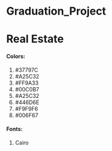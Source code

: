 # Graduation_Project
# Real Estate 
#### Colors:
1) #37797C
2) #A25C32
3) #FF9A33
4) #00C0B7
5) #A25C32
6) #446D6E
7) #F9F9F6
8) #006F67


#### Fonts:
1) Cairo
